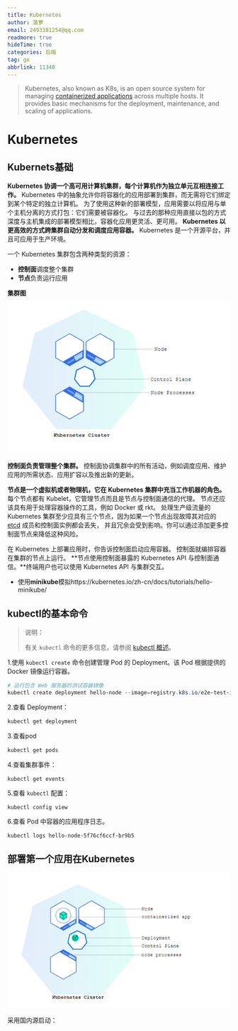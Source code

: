 ```yaml
---
title: Kubernetes
author: 菠萝
email: 2493381254@qq.com
readmore: true
hideTime: true
categories: 后端
tag: go
abbrlink: 11340
---
```

> Kubernetes, also known as K8s, is an open source system for managing [containerized applications](https://kubernetes.io/docs/concepts/overview/what-is-kubernetes/) across multiple hosts. It provides basic mechanisms for the deployment, maintenance, and scaling of applications.

<!-- more -->

# Kubernetes

## Kubernets基础

**Kubernetes 协调一个高可用计算机集群，每个计算机作为独立单元互相连接工作。** Kubernetes 中的抽象允许你将容器化的应用部署到集群，而无需将它们绑定到某个特定的独立计算机。 为了使用这种新的部署模型，应用需要以将应用与单个主机分离的方式打包：它们需要被容器化。 与过去的那种应用直接以包的方式深度与主机集成的部署模型相比，容器化应用更灵活、更可用。 **Kubernetes 以更高效的方式跨集群自动分发和调度应用容器。** Kubernetes 是一个开源平台，并且可应用于生产环境。

一个 Kubernetes 集群包含两种类型的资源：

- **控制面**调度整个集群
- **节点**负责运行应用

**集群图**

![1704269961726](k8s/1704269961726.png)

**控制面负责管理整个集群。** 控制面协调集群中的所有活动，例如调度应用、维护应用的所需状态、应用扩容以及推出新的更新。

**节点是一个虚拟机或者物理机，它在 Kubernetes 集群中充当工作机器的角色。** 每个节点都有 Kubelet，它管理节点而且是节点与控制面通信的代理。 节点还应该具有用于处理容器操作的工具，例如 Docker 或 rkt。 处理生产级流量的 Kubernetes 集群至少应具有三个节点，因为如果一个节点出现故障其对应的 [etcd](https://kubernetes.io/zh-cn/docs/concepts/overview/components/#etcd) 成员和控制面实例都会丢失， 并且冗余会受到影响。你可以通过添加更多控制面节点来降低这种风险。

在 Kubernetes 上部署应用时，你告诉控制面启动应用容器。 控制面就编排容器在集群的节点上运行。 **节点使用控制面暴露的 Kubernetes API 与控制面通信。**终端用户也可以使用 Kubernetes API 与集群交互。

- 使用**minikube**模拟https://kubernetes.io/zh-cn/docs/tutorials/hello-minikube/

## kubectl的基本命令

> 说明：
>
> 有关 `kubectl` 命令的更多信息，请参阅 [kubectl 概述](https://kubernetes.io/zh-cn/docs/reference/kubectl/)。

1.使用 `kubectl create` 命令创建管理 Pod 的 Deployment。该 Pod 根据提供的 Docker 镜像运行容器。

~~~powershell
# 运行包含 Web 服务器的测试容器镜像
kubectl create deployment hello-node --image=registry.k8s.io/e2e-test-images/agnhost:2.39 -- /agnhost netexec --http-port=8080
~~~

2.查看 Deployment：

~~~powershell
kubectl get deployment
~~~

3.查看pod

~~~powershell
kubectl get pods
~~~

4.查看集群事件：

```shell
kubectl get events
```

5.查看 `kubectl` 配置：

```shell
kubectl config view
```

6.查看 Pod 中容器的应用程序日志。

```shell
kubectl logs hello-node-5f76cf6ccf-br9b5
```

## 部署第一个应用在Kubernetes

![1704271828818](k8s/1704271828818.png)

采用国内源启动：

~~~powershell

~~~
